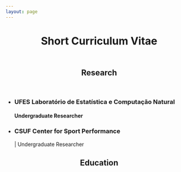 ```yaml
---
layout: page
---
```



<header><h1>Short Curriculum Vitae</h1></header>

<header><h2>Research</h2></header>

<ul>
  <li><h3>UFES Laboratório de Estatística e Computação Natural</h3><h4>Undergraduate Researcher</h4></li>
  <li><h3>CSUF Center for Sport Performance</h3> | Undergraduate Researcher</li>
</ul>


<header><h2>Education</h2></header>
